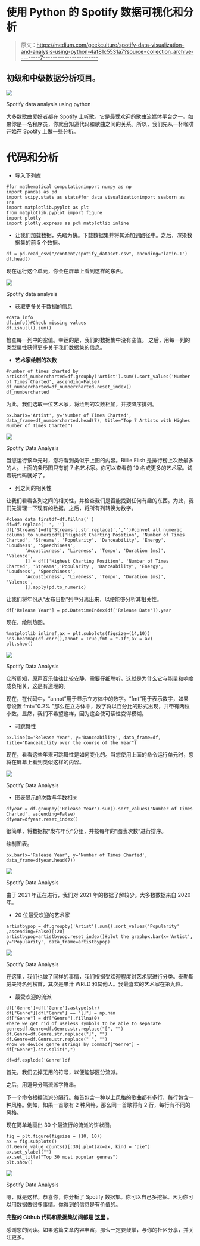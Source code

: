 # 使用 Python 的 Spotify 数据可视化和分析

> 原文：<https://medium.com/geekculture/spotify-data-visualization-and-analysis-using-python-4af81c5531a7?source=collection_archive---------7----------------------->

## 初级和中级数据分析项目。

![](img/b5682f0d7df21ab78603279b0a4550c1.png)

Spotify data analysis using python

大多数歌曲爱好者都在 Spotify 上听歌。它是最受欢迎的歌曲流媒体平台之一。如果你是一名程序员，你就会知道代码和歌曲之间的关系。所以，我们先从一杯咖啡开始在 Spotify 上做一些分析。

# 代码和分析

*   导入下列库

```
#for mathematical computationimport numpy as np
import pandas as pd
import scipy.stats as stats#for data visualizationimport seaborn as sns
import matplotlib.pyplot as plt
from matplotlib.pyplot import figure
import plotly 
import plotly.express as px% matplotlib inline
```

*   让我们加载数据，先睹为快。下载数据集并将其添加到路径中。之后，渲染数据集的前 5 个数据。

```
df = pd.read_csv("/content/spotify_dataset.csv", encoding='latin-1')
df.head()
```

现在运行这个单元，你会在屏幕上看到这样的东西。

![](img/72b187877b4d763136118db3238cc50c.png)

Spotify data analysis

*   获取更多关于数据的信息

```
#data info
df.info()#Check missing values
df.isnull().sum()
```

检查每一列中的空值。幸运的是，我们的数据集中没有空值。
之后，用每一列的类型属性获得更多关于我们数据集的信息。

*   **艺术家绘制的次数**

```
#number of times charted by artistdf_numbercharted=df.groupby('Artist').sum().sort_values('Number of Times Charted', ascending=False)
df_numbercharted=df_numbercharted.reset_index()
df_numbercharted
```

为此，我们选取一位艺术家，将绘制的次数相加，并按降序排列。

```
px.bar(x='Artist', y='Number of Times Charted', data_frame=df_numbercharted.head(7), title="Top 7 Artists with Highes Number of Times Charted")
```

![](img/a7779f7e42d1ffff364df5ce3bb88d33.png)

Spotify Data Analysis

当您运行该单元时，您将看到类似于上图的内容。Billie Elish 是排行榜上次数最多的人。上面的条形图只有前 7 名艺术家。你可以查看前 10 名或更多的艺术家。试着玩代码就好了。

*   列之间的相关性

让我们看看各列之间的相关性，并检查我们是否能找到任何有趣的东西。为此，我们先清理一下现有的数据。之后，将所有列转换为数字。

```
#clean data firstdf=df.fillna('')
df=df.replace(' ', '')
df['Streams']=df['Streams'].str.replace(',','')#convet all numeric columns to numericdf[['Highest Charting Position', 'Number of Times Charted', 'Streams', 'Popularity', 'Danceability', 'Energy', 'Loudness', 'Speechiness',
       'Acousticness', 'Liveness', 'Tempo', 'Duration (ms)', 'Valence',
       ]] = df[['Highest Charting Position', 'Number of Times Charted', 'Streams','Popularity', 'Danceability', 'Energy', 'Loudness', 'Speechiness',
       'Acousticness', 'Liveness', 'Tempo', 'Duration (ms)', 'Valence',
       ]].apply(pd.to_numeric)
```

让我们将年份从“发布日期”列中分离出来，以便能够分析其相关性。

```
df['Release Year'] = pd.DatetimeIndex(df['Release Date']).year
```

现在，绘制热图。

```
%matplotlib inlinef,ax = plt.subplots(figsize=(14,10))
sns.heatmap(df.corr(),annot = True,fmt = ".1f",ax = ax)
plt.show()
```

![](img/5e76e9496ec4f45d521c12759e90cfe0.png)

Spotify Data Analysis

众所周知，原声音乐往往比较安静，需要仔细聆听。这就是为什么它与能量和响度成负相关，这是有道理的。

现在，在代码中，“annot”用于显示立方体中的数字。“fmt”用于表示数字，如果您设置 fmt="0.2% "那么在立方体中，数字将以百分比的形式出现，并带有两位小数。显然，我们不希望这样，因为这会使可读性变得模糊。

*   可跳舞性

```
px.line(x='Release Year', y='Danceability', data_frame=df, title="Danceability over the course of the Year")
```

现在，看看这些年来可跳舞性是如何变化的。当您使用上面的命令运行单元时，您将在屏幕上看到类似这样的内容。

![](img/77f5a5b59d1a68fa16361b93a11f2495.png)

Spotify Data Analysis

*   图表显示的次数与年数相关

```
dfyear = df.groupby('Release Year').sum().sort_values('Number of Times Charted', ascending=False)
dfyear=dfyear.reset_index()
```

很简单，将数据按“发布年份”分组，并按每年的“图表次数”进行排序。

绘制图表。

```
px.bar(x='Release Year', y='Number of Times Charted', data_frame=dfyear.head(7))
```

![](img/39c5406687b4a0f5ba3cd57104b9e369.png)

Spotify Data Analysis

由于 2021 年正在进行，我们对 2021 年的数据了解较少。大多数数据来自 2020 年。

*   20 位最受欢迎的艺术家

```
artistbypop = df.groupby('Artist').sum().sort_values('Popularity' ,ascending=False)[:20]
artistbypop=artistbypop.reset_index()#plot the graphpx.bar(x='Artist', y='Popularity', data_frame=artistbypop)
```

![](img/feaa106e298b98ac61cfdc1a661ab0fd.png)

Spotify Data Analysis

在这里，我们也做了同样的事情，我们根据受欢迎程度对艺术家进行分类。泰勒斯威夫特名列榜首，其次是果汁 WRLD 和其他人。我最喜欢的艺术家在第九位。

*   最受欢迎的流派

```
df['Genre']=df['Genre'].astype(str)
df["Genre"][df["Genre"] == "[]"] = np.nan
df["Genre"] = df["Genre"].fillna(0)
#here we get rid of useless symbols to be able to separate genresdf.Genre=df.Genre.str.replace("[", "")
df.Genre=df.Genre.str.replace("]", "")
df.Genre=df.Genre.str.replace("'", "")
#now we devide genre strings by commadf["Genre"] = df["Genre"].str.split(",")

df=df.explode('Genre')df
```

首先，我们去掉无用的符号，以便能够区分流派。

之后，用逗号分隔流派字符串。

下一个命令根据流派分隔行。每首包含一种以上风格的歌曲都有多行，每行包含一种风格。例如，如果一首歌有 2 种风格，那么同一首歌将有 2 行，每行有不同的风格。

现在简单地画出 30 个最流行的流派的饼状图。

```
fig = plt.figure(figsize = (10, 10))
ax = fig.subplots()
df.Genre.value_counts()[:30].plot(ax=ax, kind = "pie")
ax.set_ylabel("")
ax.set_title("Top 30 most popular genres")
plt.show()
```

![](img/7f210b0f68289a0f59582a227c419fb9.png)

Spotify Data Analysis

嗯，就是这样。恭喜你，你分析了 Spotify 数据集。你可以自己多挖掘。因为你可以用数据做很多事情。你得到的信息是有价值的。

**完整的 Github 代码和数据集访问都是** [**这里**](https://github.com/imrohit007/Spotify-Data-Analysis) **。**

感谢您的阅读。如果这篇文章内容丰富，那么一定要鼓掌，与你的社区分享，并关注更多。